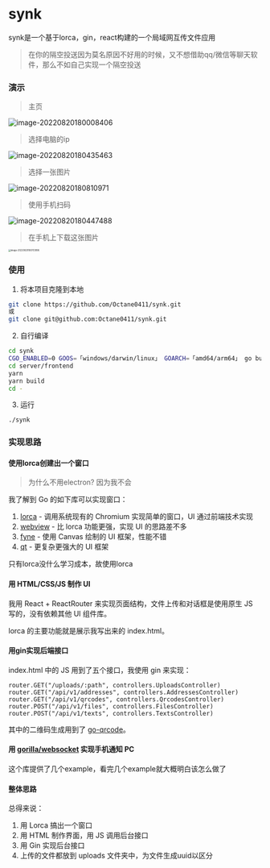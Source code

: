 # synk

synk是一个基于lorca，gin，react构建的一个局域网互传文件应用

> 在你的隔空投送因为莫名原因不好用的时候，又不想借助qq/微信等聊天软件，那么不如自己实现一个隔空投送

### 演示

> 主页

![image-20220820180008406](http://octane.oss-cn-beijing.aliyuncs.com/img/image-20220820180008406.png)

> 选择电脑的ip

![image-20220820180435463](http://octane.oss-cn-beijing.aliyuncs.com/img/image-20220820180435463.png)

> 选择一张图片

![image-20220820180810971](http://octane.oss-cn-beijing.aliyuncs.com/img/image-20220820180810971.png)

> 使用手机扫码

![image-20220820180447488](http://octane.oss-cn-beijing.aliyuncs.com/img/image-20220820180447488.png)

> 在手机上下载这张图片

<img src="http://octane.oss-cn-beijing.aliyuncs.com/img/image-20220820180703996.png" alt="image-20220820180703996" style="zoom:30%;" />

### 使用

1. 将本项目克隆到本地

```sh
git clone https://github.com/Octane0411/synk.git
或
git clone git@github.com:Octane0411/synk.git
```

2. 自行编译

```sh
cd synk
CGO_ENABLED=0 GOOS=「windows/darwin/linux」 GOARCH=「amd64/arm64」 go build main.go
cd server/frontend
yarn
yarn build
cd -
```

3. 运行

```sh
./synk
```

### 实现思路

#### 使用lorca创建出一个窗口

> 为什么不用electron? 因为我不会

我了解到 Go 的如下库可以实现窗口：

1. [lorca](https://github.com/zserge/lorca) - 调用系统现有的 Chromium 实现简单的窗口，UI 通过前端技术实现
2. [webview](https://github.com/webview/webview) - 比 lorca 功能更强，实现 UI 的思路差不多
3. [fyne](https://github.com/fyne-io/fyne) - 使用 Canvas 绘制的 UI 框架，性能不错
4. [qt](https://github.com/therecipe/qt) - 更复杂更强大的 UI 框架

只有lorca没什么学习成本，故使用lorca

#### 用 HTML/CSS/JS 制作 UI

我用 React + ReactRouter 来实现页面结构，文件上传和对话框是使用原生 JS 写的，没有依赖其他 UI 组件库。

lorca 的主要功能就是展示我写出来的 index.html。

#### 用gin实现后端接口

index.html 中的 JS 用到了五个接口，我使用 gin 来实现：

```
router.GET("/uploads/:path", controllers.UploadsController)              
router.GET("/api/v1/addresses", controllers.AddressesController) 
router.GET("/api/v1/qrcodes", controllers.QrcodesController)   
router.POST("/api/v1/files", controllers.FilesController)      
router.POST("/api/v1/texts", controllers.TextsController)
```

其中的二维码生成用到了 [go-qrcode](https://github.com/skip2/go-qrcode)。

#### 用 [gorilla/websocket](https://github.com/gorilla/websocket) 实现手机通知 PC

这个库提供了几个example，看完几个example就大概明白该怎么做了

#### 整体思路

总得来说：

1. 用 Lorca 搞出一个窗口
2. 用 HTML 制作界面，用 JS 调用后台接口
3. 用 Gin 实现后台接口
4. 上传的文件都放到 uploads 文件夹中，为文件生成uuid以区分

